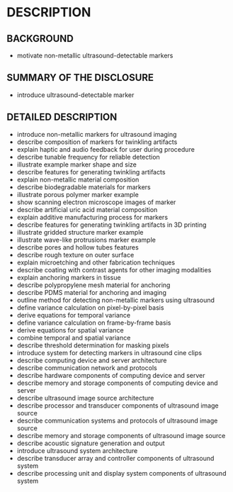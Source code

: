 # DESCRIPTION

## BACKGROUND

- motivate non-metallic ultrasound-detectable markers

## SUMMARY OF THE DISCLOSURE

- introduce ultrasound-detectable marker

## DETAILED DESCRIPTION

- introduce non-metallic markers for ultrasound imaging
- describe composition of markers for twinkling artifacts
- explain haptic and audio feedback for user during procedure
- describe tunable frequency for reliable detection
- illustrate example marker shape and size
- describe features for generating twinkling artifacts
- explain non-metallic material composition
- describe biodegradable materials for markers
- illustrate porous polymer marker example
- show scanning electron microscope images of marker
- describe artificial uric acid material composition
- explain additive manufacturing process for markers
- describe features for generating twinkling artifacts in 3D printing
- illustrate gridded structure marker example
- illustrate wave-like protrusions marker example
- describe pores and hollow tubes features
- describe rough texture on outer surface
- explain microetching and other fabrication techniques
- describe coating with contrast agents for other imaging modalities
- explain anchoring markers in tissue
- describe polypropylene mesh material for anchoring
- describe PDMS material for anchoring and imaging
- outline method for detecting non-metallic markers using ultrasound
- define variance calculation on pixel-by-pixel basis
- derive equations for temporal variance
- define variance calculation on frame-by-frame basis
- derive equations for spatial variance
- combine temporal and spatial variance
- describe threshold determination for masking pixels
- introduce system for detecting markers in ultrasound cine clips
- describe computing device and server architecture
- describe communication network and protocols
- describe hardware components of computing device and server
- describe memory and storage components of computing device and server
- describe ultrasound image source architecture
- describe processor and transducer components of ultrasound image source
- describe communication systems and protocols of ultrasound image source
- describe memory and storage components of ultrasound image source
- describe acoustic signature generation and output
- introduce ultrasound system architecture
- describe transducer array and controller components of ultrasound system
- describe processing unit and display system components of ultrasound system


